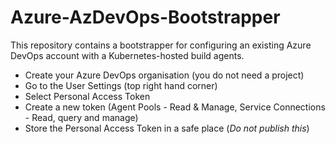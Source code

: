 # Azure-AzDevOps-Bootstrapper
This repository contains a bootstrapper for configuring an existing Azure DevOps account with a Kubernetes-hosted build agents. 

- Create your Azure DevOps organisation (you do not need a project)
- Go to the User Settings (top right hand corner)
- Select Personal Access Token
- Create a new token (Agent Pools - Read & Manage, Service Connections - Read, query and manage)
- Store the Personal Access Token in a safe place (_Do not publish this_)